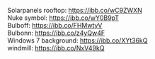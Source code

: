 Solarpanels rooftop: https://ibb.co/wC9ZWXN \
Nuke symbol: https://ibb.co/wY0B9pT \
Bulboff: https://ibb.co/FHMwtyV \
Bulbonn: https://ibb.co/z4yQw4F \
Windows 7 background: https://ibb.co/XYt36kQ \
windmill: https://ibb.co/NxV49kQ
